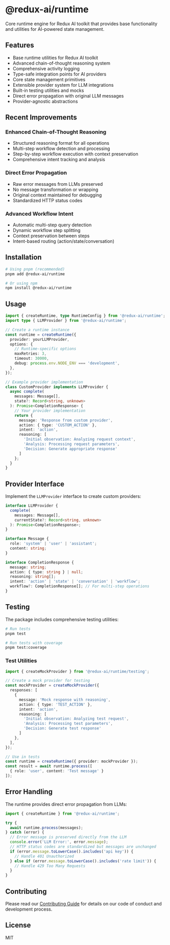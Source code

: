 # @redux-ai/runtime

Core runtime engine for Redux AI toolkit that provides base functionality and utilities for AI-powered state management.

## Features

- Base runtime utilities for Redux AI toolkit
- Advanced chain-of-thought reasoning system
- Comprehensive activity logging
- Type-safe integration points for AI providers
- Core state management primitives
- Extensible provider system for LLM integrations
- Built-in testing utilities and mocks
- Direct error propagation with original LLM messages
- Provider-agnostic abstractions

## Recent Improvements

### Enhanced Chain-of-Thought Reasoning
- Structured reasoning format for all operations
- Multi-step workflow detection and processing
- Step-by-step workflow execution with context preservation
- Comprehensive intent tracking and analysis

### Direct Error Propagation
- Raw error messages from LLMs preserved
- No message transformation or wrapping
- Original context maintained for debugging
- Standardized HTTP status codes

### Advanced Workflow Intent
- Automatic multi-step query detection
- Dynamic workflow step splitting
- Context preservation between steps
- Intent-based routing (action/state/conversation)

## Installation

```bash
# Using pnpm (recommended)
pnpm add @redux-ai/runtime

# Or using npm
npm install @redux-ai/runtime
```

## Usage

```typescript
import { createRuntime, type RuntimeConfig } from '@redux-ai/runtime';
import type { LLMProvider } from '@redux-ai/runtime';

// Create a runtime instance
const runtime = createRuntime({
  provider: yourLLMProvider,
  options: {
    // Runtime-specific options
    maxRetries: 3,
    timeout: 30000,
    debug: process.env.NODE_ENV === 'development',
  },
});

// Example provider implementation
class CustomProvider implements LLMProvider {
  async complete(
    messages: Message[],
    state?: Record<string, unknown>
  ): Promise<CompletionResponse> {
    // Your provider implementation
    return {
      message: 'Response from custom provider',
      action: { type: 'CUSTOM_ACTION' },
      intent: 'action',
      reasoning: [
        'Initial observation: Analyzing request context',
        'Analysis: Processing request parameters',
        'Decision: Generate appropriate response'
      ]
    };
  }
}
```

## Provider Interface

Implement the `LLMProvider` interface to create custom providers:

```typescript
interface LLMProvider {
  complete(
    messages: Message[],
    currentState?: Record<string, unknown>
  ): Promise<CompletionResponse>;
}

interface Message {
  role: 'system' | 'user' | 'assistant';
  content: string;
}

interface CompletionResponse {
  message: string;
  action: { type: string } | null;
  reasoning: string[];
  intent: 'action' | 'state' | 'conversation' | 'workflow';
  workflow?: CompletionResponse[]; // For multi-step operations
}
```

## Testing

The package includes comprehensive testing utilities:

```bash
# Run tests
pnpm test

# Run tests with coverage
pnpm test:coverage
```

### Test Utilities

```typescript
import { createMockProvider } from '@redux-ai/runtime/testing';

// Create a mock provider for testing
const mockProvider = createMockProvider({
  responses: [
    {
      message: 'Mock response with reasoning',
      action: { type: 'TEST_ACTION' },
      intent: 'action',
      reasoning: [
        'Initial observation: Analyzing test request',
        'Analysis: Processing test parameters',
        'Decision: Generate test response'
      ]
    },
  ],
});

// Use in tests
const runtime = createRuntime({ provider: mockProvider });
const result = await runtime.process([
  { role: 'user', content: 'Test message' }
]);
```

## Error Handling

The runtime provides direct error propagation from LLMs:

```typescript
import { createRuntime } from '@redux-ai/runtime';

try {
  await runtime.process(messages);
} catch (error) {
  // Error message is preserved directly from the LLM
  console.error('LLM Error:', error.message);
  // HTTP status codes are standardized but messages are unchanged
  if (error.message.toLowerCase().includes('api key')) {
    // Handle 401 Unauthorized
  } else if (error.message.toLowerCase().includes('rate limit')) {
    // Handle 429 Too Many Requests
  }
}
```

## Contributing

Please read our [Contributing Guide](../../CONTRIBUTING.md) for details on our code of conduct and development process.

## License

MIT